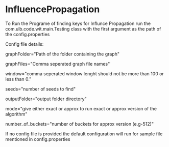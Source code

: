 # InfluencePropagation

To Run the Programe of finding keys for Influnce Propagation run the  com.ulb.code.wit.main.Testing class with the first argument 
as the path of the config.properties 

Config file details:

graphFolder="Path of the folder containing the graph"

graphFiles="Comma seperated graph file names"

window="comma seperated window lenght should not be more than 100 or less than 0."

seeds="number of seeds to find"

outputFolder="output folder directory"

mode="give either exact or approx to run exact or approx version of the algorithm"

number_of_buckets="number of buckets for approx version (e.g-512)"

If no config file is provided the default configuration will run for sample file mentioned in config.properties


